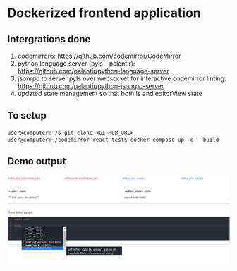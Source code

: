 # Dockerized frontend application

## Intergrations done
1. codemirror6: https://github.com/codemirror/CodeMirror
2. python language server (pyls - palantir): https://github.com/palantir/python-language-server
3. jsonrpc to server pyls over websocket for interactive codemirror linting: https://github.com/palantir/python-jsonrpc-server
4. updated state management so that both ls and editorView state


## To setup
```
user@computer:~/$ git clone <GITHUB_URL>  
user@computer:~/codemirror-react-test$ docker-compose up -d --build
```

## Demo output
![alt text](https://github.com/guanyou-git/codemirror-react-test/blob/master/readme_image/intellisense.png)